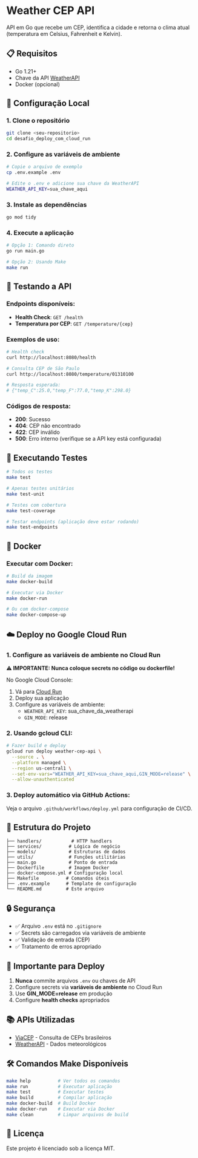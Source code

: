 # Weather CEP API

API em Go que recebe um CEP, identifica a cidade e retorna o clima atual (temperatura em Celsius, Fahrenheit e Kelvin).

## 📋 **Requisitos**

- Go 1.21+
- Chave da API [WeatherAPI](https://www.weatherapi.com/)
- Docker (opcional)

## 🚀 **Configuração Local**

### 1. Clone o repositório
```bash
git clone <seu-repositorio>
cd desafio_deploy_com_cloud_run
```

### 2. Configure as variáveis de ambiente
```bash
# Copie o arquivo de exemplo
cp .env.example .env

# Edite o .env e adicione sua chave da WeatherAPI
WEATHER_API_KEY=sua_chave_aqui
```

### 3. Instale as dependências
```bash
go mod tidy
```

### 4. Execute a aplicação
```bash
# Opção 1: Comando direto
go run main.go

# Opção 2: Usando Make
make run
```

## 🧪 **Testando a API**

### Endpoints disponíveis:

- **Health Check**: `GET /health`
- **Temperatura por CEP**: `GET /temperature/{cep}`

### Exemplos de uso:

```bash
# Health check
curl http://localhost:8080/health

# Consulta CEP de São Paulo
curl http://localhost:8080/temperature/01310100

# Resposta esperada:
# {"temp_C":25.0,"temp_F":77.0,"temp_K":298.0}
```

### Códigos de resposta:

- **200**: Sucesso
- **404**: CEP não encontrado
- **422**: CEP inválido
- **500**: Erro interno (verifique se a API key está configurada)

## 🧪 **Executando Testes**

```bash
# Todos os testes
make test

# Apenas testes unitários
make test-unit

# Testes com cobertura
make test-coverage

# Testar endpoints (aplicação deve estar rodando)
make test-endpoints
```

## 🐳 **Docker**

### Executar com Docker:
```bash
# Build da imagem
make docker-build

# Executar via Docker
make docker-run

# Ou com docker-compose
make docker-compose-up
```

## ☁️ **Deploy no Google Cloud Run**

### 1. **Configure as variáveis de ambiente no Cloud Run**

**⚠️ IMPORTANTE: Nunca coloque secrets no código ou dockerfile!**

No Google Cloud Console:
1. Vá para [Cloud Run](https://cloud.google.com/run/docs?hl=pt-br)
2. Deploy sua aplicação
3. Configure as variáveis de ambiente:
   - `WEATHER_API_KEY`: sua_chave_da_weatherapi
   - `GIN_MODE`: release

### 2. **Usando gcloud CLI:**

```bash
# Fazer build e deploy
gcloud run deploy weather-cep-api \
  --source . \
  --platform managed \
  --region us-central1 \
  --set-env-vars="WEATHER_API_KEY=sua_chave_aqui,GIN_MODE=release" \
  --allow-unauthenticated
```

### 3. **Deploy automático via GitHub Actions:**

Veja o arquivo `.github/workflows/deploy.yml` para configuração de CI/CD.

## 📁 **Estrutura do Projeto**

```
├── handlers/           # HTTP handlers
├── services/          # Lógica de negócio
├── models/            # Estruturas de dados
├── utils/             # Funções utilitárias
├── main.go            # Ponto de entrada
├── Dockerfile         # Imagem Docker
├── docker-compose.yml # Configuração local
├── Makefile          # Comandos úteis
├── .env.example      # Template de configuração
└── README.md         # Este arquivo
```

## 🔒 **Segurança**

- ✅ Arquivo `.env` está no `.gitignore`
- ✅ Secrets são carregados via variáveis de ambiente
- ✅ Validação de entrada (CEP)
- ✅ Tratamento de erros apropriado

## 🚨 **Importante para Deploy**

1. **Nunca** commite arquivos `.env` ou chaves de API
2. Configure secrets via **variáveis de ambiente** no Cloud Run
3. Use **GIN_MODE=release** em produção
4. Configure **health checks** apropriados

## 📚 **APIs Utilizadas**

- [ViaCEP](https://viacep.com.br/) - Consulta de CEPs brasileiros
- [WeatherAPI](https://www.weatherapi.com/) - Dados meteorológicos

## 🛠 **Comandos Make Disponíveis**

```bash
make help          # Ver todos os comandos
make run           # Executar aplicação
make test          # Executar testes
make build         # Compilar aplicação
make docker-build  # Build Docker
make docker-run    # Executar via Docker
make clean         # Limpar arquivos de build
```

## 📝 **Licença**

Este projeto é licenciado sob a licença MIT. 